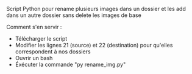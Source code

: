 Script Python pour rename plusieurs images dans un dossier et les add dans un autre dossier sans delete les images de base


Comment s'en servir :
  - Télécharger le script
  - Modifier les lignes 21 (source) et 22 (destination) pour qu'elles correspondent à nos dossiers
  - Ouvrir un bash
  - Éxécuter la commande "py rename_img.py"

